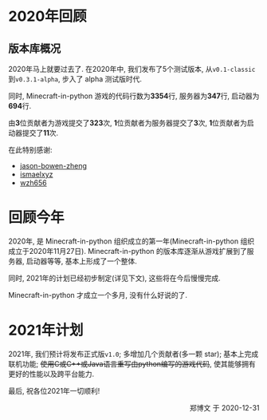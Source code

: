 # 2020年回顾

## 版本库概况
2020年马上就要过去了. 在2020年中, 我们发布了5个测试版本, 从`v0.1-classic`到`v0.3.1-alpha`, 
步入了 alpha 测试版时代.

同时, Minecraft-in-python 游戏的代码行数为**3354**行, 服务器为**347**行, 启动器为**694**行.

由**3**位贡献者为游戏提交了**323**次, **1**位贡献者为服务器提交了**3**次, 
**1**位贡献者为启动器提交了**11**次.

在此特别感谢:

- [jason-bowen-zheng](https://github.com/jason-bowen-zheng)
- [ismaelxyz](https://github.com/ismaelxyz)
- [wzh656](https://github.com/wzh656)

# 回顾今年
2020年, 是 Minecraft-in-python 组织成立的第一年(Minecraft-in-python 组织成立于2020年11月27日).
Minecraft-in-python 的版本库逐渐从游戏扩展到了服务器, 启动器等等, 基本上形成了一个整体.

同时, 2021年的计划已经初步制定(详见下文), 这些将在今后慢慢完成.

Minecraft-in-python 才成立一个多月, 没有什么好说的了.

# 2021年计划
2021年, 我们预计将发布正式版`v1.0`; 多增加几个贡献者(多一颗 star); 基本上完成联机功能; 
~~使用C或C++或Java语言重写由python编写的游戏代码~~, 使其能够拥有更好的性能以及跨平台能力.

最后, 祝各位2021年一切顺利!

<p align="right">郑博文 于 2020-12-31</p>
